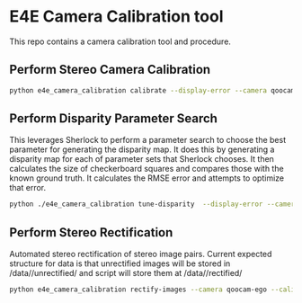 # E4E Camera Calibration tool
This repo contains a camera calibration tool and procedure.

## Perform Stereo Camera Calibration
```bash
python e4e_camera_calibration calibrate --display-error --camera qoocam-ego --calibration-directory ./data/qoocam/calibration --output ./calibration-output.dat
```

## Perform Disparity Parameter Search
This leverages Sherlock to perform a parameter search to choose the best parameter for generating the disparity map.  It does this by generating a disparity map for each of parameter sets that Sherlock chooses.  It then calculates the size of checkerboard squares and compares those with the known ground truth.  It calculates the RMSE error and attempts to optimize that error.

```bash
python ./e4e_camera_calibration tune-disparity  --display-error --camera qoocam-ego --calibration-directory ./data/qoocam/calibration --calibration-tables ./calibration-output.dat
```

## Perform Stereo Rectification
Automated stereo rectification of stereo image pairs. Current expected structure for data is that unrectified images will be stored in /data/<scene>/unrectified/ and script will store them at /data/<scene>/rectified/

```bash
python e4e_camera_calibration rectify-images --camera qoocam-ego --calibration-tables ./calibration-output.dat --dataset-dir /insert/datapath/here
```